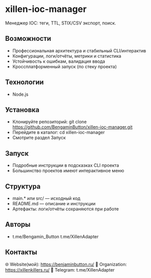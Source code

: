 ﻿# xillen-ioc-manager

Менеджер IOC: теги, TTL, STIX/CSV экспорт, поиск.

## Возможности
- Профессиональная архитектура и стабильный CLI/интерактив
- Конфигурации, логи/отчёты, метрики и статистика
- Устойчивость к ошибкам, валидация ввода
- Кроссплатформенный запуск (по стеку проекта)

## Технологии
- Node.js

## Установка
- Клонируйте репозиторий: git clone https://github.com/BengaminButton/xillen-ioc-manager.git
- Перейдите в каталог: cd xillen-ioc-manager
- Смотрите раздел Запуск

## Запуск
- Подробные инструкции в подсказках CLI проекта
- Большинство проектов имеют интерактивное меню

## Структура
- main.* или src/ — исходный код
- README.md — описание и инструкции
- Артефакты: логи/отчёты сохраняются при работе

## Авторы
- t.me/Bengamin_Button t.me/XillenAdapter

## Контакты
🌐 Website(мой): https://benjaminbutton.ru/
🔗 Organization: https://xillenkillers.ru/
📱 Telegram: t.me/XillenAdapter
